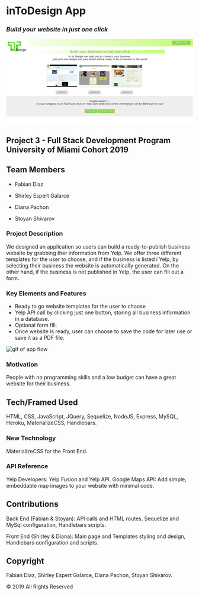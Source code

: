 # inToDesign App 

### *Build your website in just one click*

![screenshot](https://github.com/sespert/inTdesign/blob/master/public/assets/images/App.png)

## Project 3 - Full Stack Development Program University of Miami Cohort 2019

## Team Members

- Fabian Diaz

- Shirley Espert Galarce

- Diana Pachon

- Stoyan Shivarov

### Project Description

We designed an application so users can build a ready-to-publish business website by grabbing ther information from Yelp. 
We offer three different templates for the user to choose, and if the business is listed i Yelp, by selecting their business the website is automatically generated. 
On the other hand, if the business is not published in Yelp, the user can fill out a form.


### Key Elements and Features

- Ready to go website templates for the user to choose
- Yelp API call by clicking just one button, storing all business information in a database.
- Optional form fill.
- Once website is ready, user can choose to save the code for later use or save it as a PDF file.

![gif of app flow]()
 
### Motivation

People with no programming skills and a low budget can have a great website for their business. 

## Tech/Framed Used

HTML, CSS, JavaScript, JQuery, Sequelize, NodeJS, Express, MySQL, Heroku, MaterializeCSS, Handlebars.

### New Technology
MaterializeCSS for the Front End.

### API Reference

Yelp Developers: Yelp Fusion and Yelp API.
Google Maps API: Add simple, embeddable map images to your website with minimal code. 

## Contributions

Back End (Fabian & Stoyan): API calls and HTML routes, Sequelize and MySql configuration, Handlebars scripts.

Front End (Shirley & Diana): Main page and Templates styling and design, Handlebars configuration and scripts.

## Copyright
Fabian Diaz, Shirley Espert Galarce, Diana Pachon, Stoyan Shivarov.

© 2019 All Rights Reserved
